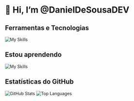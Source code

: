 # 👋 Hi, I’m @DanielDeSousaDEV
## Ferramentas e Tecnologias
![My Skills](https://go-skill-icons.vercel.app/api/icons?i=html,css,js,php,composer,laravel,react,typescript,mysql,bootstrap,markdown,api,npm,git,github&perline=12)
<!--bootstarp e react bootsrap-->

## Estou aprendendo
![My Skills](https://go-skill-icons.vercel.app/api/icons?i=docker,tailwind&perline=12)

## Estatísticas do GitHub

![GitHub Stats](https://github-readme-stats.vercel.app/api?username=DanielDeSousaDEV&count_private=true&show_icons=true&theme=github_dark_dimmed&hide=stars&locale=pt-br)
![Top Languages](https://github-readme-stats.vercel.app/api/top-langs/?username=DanielDeSousaDEV&layout=compact&count_private=true&show_icons=true&theme=github_dark_dimmed&locale=pt-br)
  
<!---
DanielDeSousaDEV/DanielDeSousaDEV is a ✨ special ✨ repository because its `README.md` (this file) appears on your GitHub profile.
You can click the Preview link to take a look at your changes.
--->
